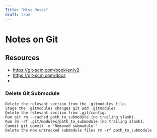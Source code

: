 ```yaml
---
Title: "Misc Notes"
draft: true
---
```


# Notes on Git

## Resources

- https://git-scm.com/book/en/v2
- https://git-scm.com/docs
- 

### Delete Git Submodule

    Delete the relevant section from the .gitmodules file.
    Stage the .gitmodules changes git add .gitmodules
    Delete the relevant section from .git/config.
    Run git rm --cached path_to_submodule (no trailing slash).
    Run rm -rf .git/modules/path_to_submodule (no trailing slash).
    Commit git commit -m "Removed submodule "
    Delete the now untracked submodule files rm -rf path_to_submodule
